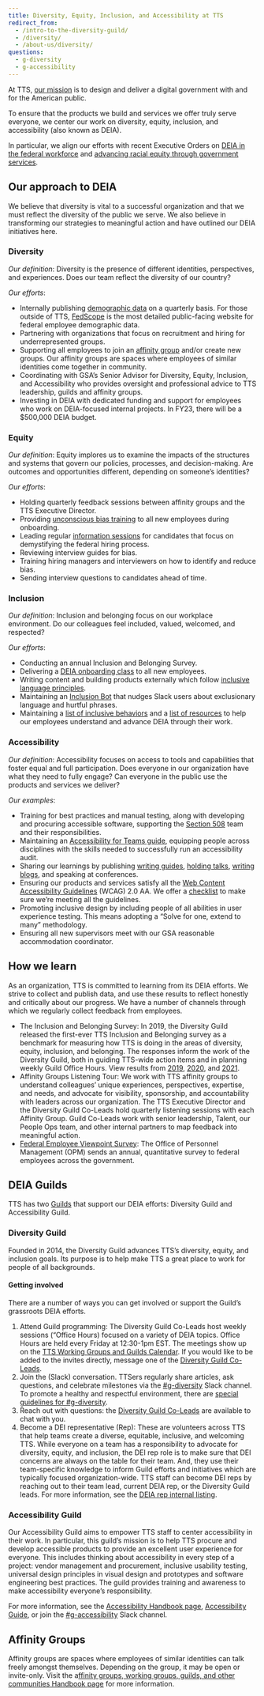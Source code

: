 ```yaml
---
title: Diversity, Equity, Inclusion, and Accessibility at TTS
redirect_from:
  - /intro-to-the-diversity-guild/
  - /diversity/
  - /about-us/diversity/
questions:
  - g-diversity
  - g-accessibility
---
```


At TTS, [our mission]({{site.baseurl}}/tts-history/) is to design and deliver a digital government with and for the American public.

To ensure that the products we build and services we offer truly serve everyone, we center our work on diversity, equity, inclusion, and accessibility (also known as DEIA).

In particular, we align our efforts with recent Executive Orders on [DEIA in the federal workforce](https://www.whitehouse.gov/briefing-room/presidential-actions/2021/06/25/executive-order-on-diversity-equity-inclusion-and-accessibility-in-the-federal-workforce/) and [advancing racial equity through government services](https://www.whitehouse.gov/briefing-room/presidential-actions/2021/01/20/executive-order-advancing-racial-equity-and-support-for-underserved-communities-through-the-federal-government/).

## Our approach to DEIA

We believe that diversity is vital to a successful organization and that we must reflect the diversity of the public we serve. We also believe in transforming our strategies to meaningful action and have outlined our DEIA initiatives here.

### Diversity

_Our definition_: Diversity is the presence of different identities, perspectives, and experiences. Does our team reflect the diversity of our country?

_Our efforts_:

- Internally publishing [demographic data](https://docs.google.com/spreadsheets/u/0/d/1eYqMhVBRvjCjnJpq_51h_MgLcXZQNN8wacWQC9XdzMw/edit) on a quarterly basis. For those outside of TTS, [FedScope](https://www.fedscope.opm.gov/) is the most detailed public-facing website for federal employee demographic data.
- Partnering with organizations that focus on recruitment and hiring for underrepresented groups.
- Supporting all employees to join an [affinity group]({{site.baseurl}}/training-and-development/working-groups-and-guilds-101/) and/or create new groups. Our affinity groups are spaces where employees of similar identities come together in community.
- Coordinating with GSA’s Senior Advisor for Diversity, Equity, Inclusion, and Accessibility who provides oversight and professional advice to TTS leadership, guilds and affinity groups.
- Investing in DEIA with dedicated funding and support for employees who work on DEIA-focused internal projects. In FY23, there will be a $500,000 DEIA budget.

### Equity

_Our definition_: Equity implores us to examine the impacts of the structures and systems that govern our policies, processes, and decision-making. Are outcomes and opportunities different, depending on someone’s identities?

_Our efforts_:

- Holding quarterly feedback sessions between affinity groups and the TTS Executive Director.
- Providing [unconscious bias training]({{site.baseurl}}/getting-started/classes/) to all new employees during onboarding.
- Leading regular [information sessions](https://join.tts.gsa.gov/) for candidates that focus on demystifying the federal hiring process.
- Reviewing interview guides for bias.
- Training hiring managers and interviewers on how to identify and reduce bias.
- Sending interview questions to candidates ahead of time.

### Inclusion

_Our definition_: Inclusion and belonging focus on our workplace environment. Do our colleagues feel included, valued, welcomed, and respected?

_Our efforts_:

- Conducting an annual Inclusion and Belonging Survey.
- Delivering a [DEIA onboarding class]({{site.baseurl}}/getting-started/classes/) to all new employees.
- Writing content and building products externally which follow [inclusive language principles](https://content-guide.18f.gov/our-style/inclusive-language/).
- Maintaining an [Inclusion Bot]({{site.baseurl}}/general-information-and-resources/inclusion-bot/) that nudges Slack users about exclusionary language and hurtful phrases.
- Maintaining a [list of inclusive behaviors]({{site.baseurl}}/general-information-and-resources/inclusive-behaviors/) and a [list of resources]({{site.baseurl}}/general-information-and-resources/deia-resources/) to help our employees understand and advance DEIA through their work.

### Accessibility

_Our definition_: Accessibility focuses on access to tools and capabilities that foster equal and full participation. Does everyone in our organization have what they need to fully engage? Can everyone in the public use the products and services we deliver?

_Our examples_:

- Training for best practices and manual testing, along with developing and procuring accessible software, supporting the [Section 508](https://www.section508.gov/content/about-us) team and their responsibilities.
- Maintaining an [Accessibility for Teams guide](https://accessibility.digital.gov/), equipping people across disciplines with the skills needed to successfully run an accessibility audit.
- Sharing our learnings by publishing [writing guides](https://accessibility.18f.gov/), [holding talks](https://www.youtube.com/watch?v=CL6lOwJEMGQ), [writing blogs](https://digital.gov/2015/06/05/using-section-508-guidance-to-improve-the-accessibility-of-government-services/), and speaking at conferences.
- Ensuring our products and services satisfy all the [Web Content Accessibility Guidelines](https://www.w3.org/WAI/standards-guidelines/wcag/) (WCAG) 2.0 AA. We offer a [checklist](https://accessibility.18f.gov/checklist/) to make sure we’re meeting all the guidelines.
- Promoting inclusive design by including people of all abilities in user experience testing. This means adopting a “Solve for one, extend to many” methodology.
- Ensuring all new supervisors meet with our GSA reasonable accommodation coordinator.

## How we learn

As an organization, TTS is committed to learning from its DEIA efforts. We strive to collect and publish data, and use these results to reflect honestly and critically about our progress. We have a number of channels through which we regularly collect feedback from employees.

- The Inclusion and Belonging Survey: In 2019, the Diversity Guild released the first-ever TTS Inclusion and Belonging survey as a benchmark for measuring how TTS is doing in the areas of diversity, equity, inclusion, and belonging. The responses inform the work of the Diversity Guild, both in guiding TTS-wide action items and in planning weekly Guild Office Hours. View results from [2019](https://docs.google.com/presentation/d/11acPBMr02thj8f9SIcvO9iqlzBff-MCTG8C3dL7LFqs/edit), [2020](https://docs.google.com/presentation/d/1Hhha6qPCCogu0UiufYJZ5YuhaRIfHK8zAFeeUgE1bR4/edit#), and [2021](https://docs.google.com/presentation/d/1tETeRLOydDLhMHFl1e2A5BzNhdWB9wxt4cH-yW1Qw0o/edit#).
- Affinity Groups Listening Tour: We work with TTS affinity groups to understand colleagues’ unique experiences, perspectives, expertise, and needs, and advocate for visibility, sponsorship, and accountability with leaders across our organization. The TTS Executive Director and the Diversity Guild Co-Leads hold quarterly listening sessions with each Affinity Group. Guild Co-Leads work with senior leadership, Talent, our People Ops team, and other internal partners to map feedback into meaningful action.
- [Federal Employee Viewpoint Survey](https://www.opm.gov/fevs/): The Office of Personnel Management (OPM) sends an annual, quantitative survey to federal employees across the government.

## DEIA Guilds

TTS has two [Guilds]({{site.baseurl}}/training-and-development/working-groups-and-guilds-101/#guilds) that support our DEIA efforts: Diversity Guild and Accessibility Guild.

### Diversity Guild

Founded in 2014, the Diversity Guild advances TTS’s diversity, equity, and inclusion goals. Its purpose is to help make TTS a great place to work for people of all backgrounds.

#### Getting involved

There are a number of ways you can get involved or support the Guild’s grassroots DEIA efforts.

1. Attend Guild programming: The Diversity Guild Co-Leads host weekly sessions (“Office Hours) focused on a variety of DEIA topics. Office Hours are held every Friday at 12:30-1pm EST. The meetings show up on the [TTS Working Groups and Guilds Calendar](https://www.google.com/calendar/embed?src=gsa.gov_o1aqcv28k1f0nmca5bkch8los4%40group.calendar.google.com). If you would like to be added to the invites directly, message one of the [Diversity Guild Co-Leads]({{site.baseurl}}/training-and-development/working-groups-and-guilds-101/#current-guilds).
2. Join the (Slack) conversation. TTSers regularly share articles, ask questions, and celebrate milestones via the [#g-diversity](https://gsa-tts.slack.com/messages/g-diversity/) Slack channel. To promote a healthy and respectful environment, there are [special guidelines for #g-diversity](https://docs.google.com/document/d/1IP0GERswH8t5nQxH0VyYPidj5TrkNtfJEmaPz3_y-go/edit).
3. Reach out with questions: the [Diversity Guild Co-Leads]({{site.baseurl}}/training-and-development/working-groups-and-guilds-101/#current-guilds) are available to chat with you.
4. Become a DEI representative (Rep): These are volunteers across TTS that help teams create a diverse, equitable, inclusive, and welcoming TTS. While everyone on a team has a responsibility to advocate for diversity, equity, and inclusion, the DEI rep role is to make sure that DEI concerns are always on the table for their team. And, they use their team-specific knowledge to inform Guild efforts and initiatives which are typically focused organization-wide. TTS staff can become DEI reps by reaching out to their team lead, current DEIA rep, or the Diversity Guild leads. For more information, see the [DEIA rep internal listing](https://docs.google.com/document/d/1g7bpwFBfpHMy0guu5nUaF0HhBLvu42pF0nCiBdb92M4/edit).

### Accessibility Guild

Our Accessibility Guild aims to empower TTS staff to center accessibility in their work. In particular, this guild’s mission is to help TTS procure and develop accessible products to provide an excellent user experience for everyone. This includes thinking about accessibility in every step of a project: vendor management and procurement, inclusive usability testing, universal design principles in visual design and prototypes and software engineering best practices. The guild provides training and awareness to make accessibility everyone’s responsibility.

For more information, see the [Accessibility Handbook page]({{site.baseurl}}/accessibility/), [Accessibility Guide](https://accessibility.18f.gov/), or join the [\#g-accessibility](https://gsa-tts.slack.com/archives/C02BT4H5Q) Slack channel.

## Affinity Groups

Affinity groups are spaces where employees of similar identities can talk freely amongst themselves. Depending on the group, it may be open or invite-only. Visit the a[ffinity groups, working groups, guilds, and other communities Handbook page]({{site.baseurl}}/training-and-development/working-groups-and-guilds-101/) for more information.
